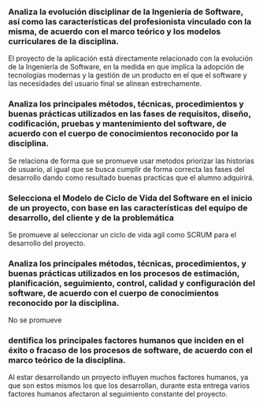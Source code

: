 ### Analiza la evolución disciplinar de la Ingeniería de Software, así como las características del profesionista vinculado con la misma, de acuerdo con el marco teórico y los modelos curriculares de la disciplina.

El proyecto de la aplicación está directamente relacionado con la evolución de la Ingeniería de Software, en la medida en que implica la adopción de tecnologías modernas y la gestión de un producto en el que el software y las necesidades del usuario final se alinean estrechamente.

### Analiza los principales métodos, técnicas, procedimientos y buenas prácticas utilizados en las fases de requisitos, diseño, codificación, pruebas y mantenimiento del software, de acuerdo con el cuerpo de conocimientos reconocido por la disciplina.

Se relaciona de forma que se promueve usar metodos priorizar las historias de usuario, al igual que se busca cumplir de forma correcta las fases del desarrollo dando como resultado buenas practicas que el alumno adquirirá.

### Selecciona el Modelo de Ciclo de Vida del Software en el inicio de un proyecto, con base en las características del equipo de desarrollo, del cliente y de la problemática

Se promueve al seleccionar un ciclo de vida agil como SCRUM para el desarrollo del proyecto.

### Analiza los principales métodos, técnicas, procedimientos, y buenas prácticas utilizados en los procesos de estimación, planificación, seguimiento, control, calidad y configuración del software, de acuerdo con el cuerpo de conocimientos reconocido por la disciplina.

No se promueve

### dentifica los principales factores humanos que inciden en el éxito o fracaso de los procesos de software, de acuerdo con el marco teórico de la disciplina.

Al estar desarrollando un proyecto influyen muchos factores humanos, ya que son estos mismos los que los desarrollan, durante esta entrega varios factores humanos afectaron al seguimiento constante del proyecto.